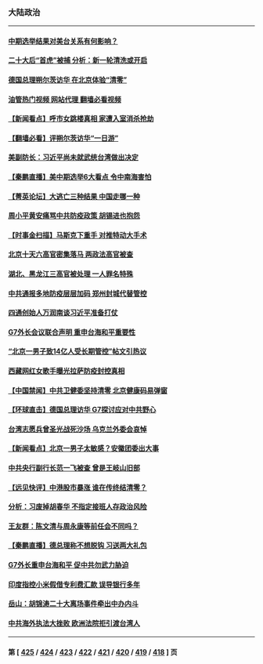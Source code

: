### 大陆政治
---
#### [中期选举结果对美台关系有何影响？](../../pages/ncid277/n13859857.md?11061645) 
#### [二十大后“首虎”被捕 分析：新一轮清洗或开启](../../pages/ncid277/n13860406.md?11061645) 
#### [德国总理朔尔茨访华 在北京体验“清零”](../../pages/ncid277/n13860382.md?11061645) 
#### [油管热门视频 网站代理 翻墙必看视频](http://150.230.27.170:81/youtube.html?11061645)
#### [【新闻看点】呼市女跳楼真相 家遭入室消杀抢劫](../../pages/ncid277/n13860298.md?11061645) 
#### [【翻墙必看】评朔尔茨访华“一日游”](../../pages/ncid277/n13860332.md?11061645) 
#### [美副防长：习近平尚未就武统台湾做出决定](../../pages/ncid277/n13860294.md?11061645) 
#### [【秦鹏直播】美中期选举6大看点 令中南海害怕](../../pages/ncid277/n13860296.md?11061645) 
#### [【菁英论坛】大逃亡三种结果 中国走哪一种](../../pages/ncid277/n13860290.md?11061645) 
#### [周小平黄安痛骂中共防疫政策 胡锡进也抱怨](../../pages/ncid277/n13860254.md?11061645) 
#### [【时事金扫描】马斯克下重手 对推特动大手术](../../pages/ncid277/n13860175.md?11061645) 
#### [北京十天六高官密集落马 两政法高官被查](../../pages/ncid277/n13860017.md?11061645) 
#### [湖北、黑龙江三高官被处理 一人罪名特殊](../../pages/ncid277/n13860091.md?11061645) 
#### [中共通报多地防疫层层加码 郑州封城代替管控](../../pages/ncid277/n13860092.md?11061645) 
#### [四通创始人万润南谈习近平准备打仗](../../pages/ncid277/n13860088.md?11061645) 
#### [G7外长会议联合声明 重申台海和平重要性](../../pages/ncid277/n13860108.md?11061645) 
#### [“北京一男子致14亿人受长期管控”帖文引热议](../../pages/ncid277/n13859974.md?11061645) 
#### [西藏网红女歌手曝光拉萨防疫封控真相](../../pages/ncid277/n13860022.md?11061645) 
#### [【中国禁闻】中共卫健委坚持清零 北京健康码易弹窗](../../pages/ncid277/n13859773.md?11061645) 
#### [【环球直击】德国总理访华 G7探讨应对中共野心](../../pages/ncid277/n13859732.md?11061645) 
#### [台湾志愿兵曾圣光战死沙场 乌克兰外委会哀悼](../../pages/ncid277/n13859963.md?11061645) 
#### [【新闻看点】北京一男子太敏感？安徽团委出大事](../../pages/ncid277/n13859778.md?11061645) 
#### [中共央行副行长范一飞被查 曾是王岐山旧部](../../pages/ncid277/n13859917.md?11061645) 
#### [【远见快评】中港股市暴涨 谁在传终结清零？](../../pages/ncid277/n13859782.md?11061645) 
#### [分析：习废掉胡春华 不指定接班人存政治风险](../../pages/ncid277/n13859799.md?11061645) 
#### [王友群：陈文清与周永康等前任会不同吗？](../../pages/ncid277/n13859797.md?11061645) 
#### [【秦鹏直播】德总理称不想脱钩 习送两大礼包](../../pages/ncid277/n13859729.md?11061645) 
#### [G7外长重申台海和平 促中共勿武力胁迫](../../pages/ncid277/n13859752.md?11061645) 
#### [印度指控小米假借专利费汇款 误导银行多年](../../pages/ncid277/n13859680.md?11061645) 
#### [岳山：胡锦涛二十大离场事件牵出中办内斗](../../pages/ncid277/n13859695.md?11061645) 
#### [中共海外执法大挫败 欧洲法院拒引渡台湾人](../../pages/ncid277/n13859684.md?11061645) 

---
#### 第 [ [425](./425.md?11061645) / [424](./424.md?11061645) / [423](./423.md?11061645) / [422](./422.md?11061645) / [421](./421.md?11061645) / [420](./420.md?11061645) / [419](./419.md?11061645) / [418](./418.md?11061645) ] 页

